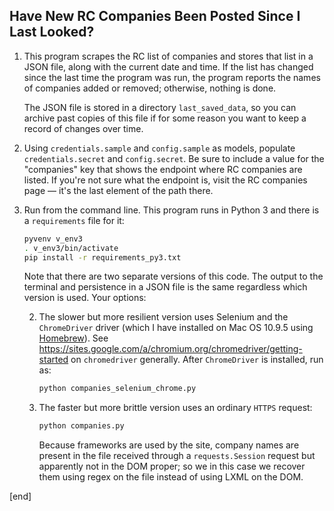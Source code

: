 ## Have New RC Companies Been Posted Since I Last Looked?

 1. This program scrapes the RC list of companies and stores that list in a JSON file, along with the current date and time. If the list has changed since the last time the program was run, the program reports the names of companies added or removed; otherwise, nothing is done.
 
    The JSON file is stored in a directory `last_saved_data`, so you can archive past copies of this file if for some reason you want to keep a record of changes over time.

 1. Using `credentials.sample` and `config.sample` as models, populate `credentials.secret` and `config.secret`. Be sure to include a value for the "companies" key that shows the endpoint where RC companies are listed. If you're not sure what the endpoint is, visit the RC companies page — it's the last element of the path there.

 1. Run from the command line. This program runs in Python 3 and there is a `requirements` file for it:
 
    ```bash
    pyvenv v_env3
    . v_env3/bin/activate
    pip install -r requirements_py3.txt
    ```
    

    Note that there are two separate versions of this code. The output to the terminal and persistence in a JSON file is the same regardless which version is used. Your options:
 
    2. The slower but more resilient version uses Selenium and the `ChromeDriver` driver (which I have installed on Mac OS 10.9.5 using [Homebrew](http://brew.sh/)). See https://sites.google.com/a/chromium.org/chromedriver/getting-started on `chromedriver` generally. After `ChromeDriver` is installed, run as:
    
       ```bash
       python companies_selenium_chrome.py
       ```
    
    2. The faster but more brittle version uses an ordinary `HTTPS` request:

       ```bash
       python companies.py
       ```

       Because frameworks are used by the site, company names are present in the file received through a `requests.Session` request but apparently not in the DOM proper; so we in this case we recover them using regex on the file instead of using LXML on the DOM.

[end]